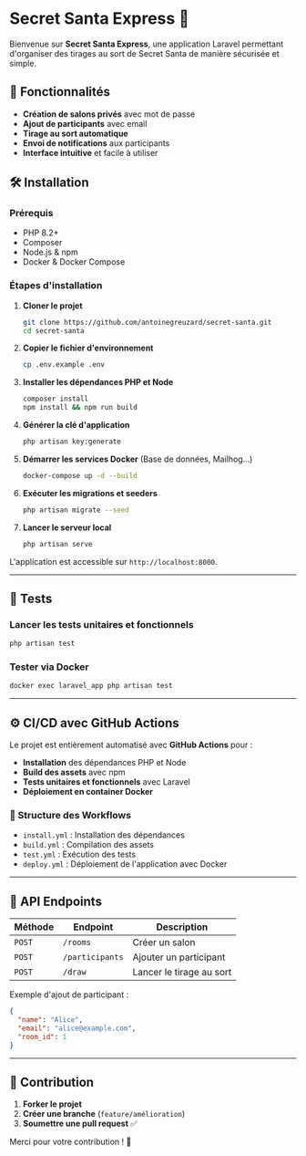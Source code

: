 # Secret Santa Express 🎁

Bienvenue sur **Secret Santa Express**, une application Laravel permettant d'organiser des tirages au sort de Secret
Santa de manière sécurisée et simple.

## 🚀 Fonctionnalités

- **Création de salons privés** avec mot de passe
- **Ajout de participants** avec email
- **Tirage au sort automatique**
- **Envoi de notifications** aux participants
- **Interface intuitive** et facile à utiliser

## 🛠️ Installation

### Prérequis

- PHP 8.2+
- Composer
- Node.js & npm
- Docker & Docker Compose

### Étapes d'installation

1. **Cloner le projet**
   ```bash
   git clone https://github.com/antoinegreuzard/secret-santa.git
   cd secret-santa
   ```

2. **Copier le fichier d'environnement**
   ```bash
   cp .env.example .env
   ```

3. **Installer les dépendances PHP et Node**
   ```bash
   composer install
   npm install && npm run build
   ```

4. **Générer la clé d'application**
   ```bash
   php artisan key:generate
   ```

5. **Démarrer les services Docker** (Base de données, Mailhog...)
   ```bash
   docker-compose up -d --build
   ```

6. **Exécuter les migrations et seeders**
   ```bash
   php artisan migrate --seed
   ```

7. **Lancer le serveur local**
   ```bash
   php artisan serve
   ```

L'application est accessible sur `http://localhost:8000`.

---

## 🧪 Tests

### Lancer les tests unitaires et fonctionnels

```bash
php artisan test
```

### Tester via Docker

```bash
docker exec laravel_app php artisan test
```

---

## ⚙️ CI/CD avec GitHub Actions

Le projet est entièrement automatisé avec **GitHub Actions** pour :

- **Installation** des dépendances PHP et Node
- **Build des assets** avec npm
- **Tests unitaires et fonctionnels** avec Laravel
- **Déploiement en container Docker**

### 📂 Structure des Workflows

- `install.yml` : Installation des dépendances
- `build.yml` : Compilation des assets
- `test.yml` : Exécution des tests
- `deploy.yml` : Déploiement de l'application avec Docker

---

## 📌 API Endpoints

| Méthode | Endpoint        | Description              |
|---------|-----------------|--------------------------|
| `POST`  | `/rooms`        | Créer un salon           |
| `POST`  | `/participants` | Ajouter un participant   |
| `POST`  | `/draw`         | Lancer le tirage au sort |

Exemple d'ajout de participant :

```json
{
  "name": "Alice",
  "email": "alice@example.com",
  "room_id": 1
}
```

---

## 🤝 Contribution

1. **Forker le projet**
2. **Créer une branche** (`feature/amélioration`)
3. **Soumettre une pull request** ✅

Merci pour votre contribution ! 🎄
